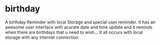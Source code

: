 # birthday
A birthday Reminder with local Storage and special user reminder.
It has an awesome user interface with acurate date and time update 
and it reminds when there are birthdays that u need to wish...
It all occurs with local storage with any internet connection
